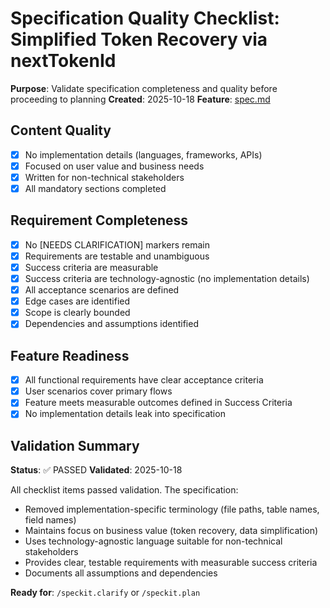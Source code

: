 # Specification Quality Checklist: Simplified Token Recovery via nextTokenId

**Purpose**: Validate specification completeness and quality before proceeding to planning
**Created**: 2025-10-18
**Feature**: [spec.md](../spec.md)

## Content Quality

- [x] No implementation details (languages, frameworks, APIs)
- [x] Focused on user value and business needs
- [x] Written for non-technical stakeholders
- [x] All mandatory sections completed

## Requirement Completeness

- [x] No [NEEDS CLARIFICATION] markers remain
- [x] Requirements are testable and unambiguous
- [x] Success criteria are measurable
- [x] Success criteria are technology-agnostic (no implementation details)
- [x] All acceptance scenarios are defined
- [x] Edge cases are identified
- [x] Scope is clearly bounded
- [x] Dependencies and assumptions identified

## Feature Readiness

- [x] All functional requirements have clear acceptance criteria
- [x] User scenarios cover primary flows
- [x] Feature meets measurable outcomes defined in Success Criteria
- [x] No implementation details leak into specification

## Validation Summary

**Status**: ✅ PASSED
**Validated**: 2025-10-18

All checklist items passed validation. The specification:
- Removed implementation-specific terminology (file paths, table names, field names)
- Maintains focus on business value (token recovery, data simplification)
- Uses technology-agnostic language suitable for non-technical stakeholders
- Provides clear, testable requirements with measurable success criteria
- Documents all assumptions and dependencies

**Ready for**: `/speckit.clarify` or `/speckit.plan`
